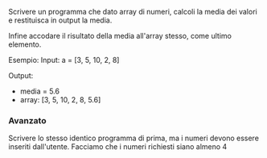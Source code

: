 Scrivere un programma che dato array di numeri, calcoli la media dei valori e
restituisca in output la media.

Infine accodare il risultato della media all'array stesso, come ultimo elemento.

Esempio:
Input: a = [3, 5, 10, 2, 8]

Output:

- media = 5.6
- array: [3, 5, 10, 2, 8, 5.6]

### Avanzato

Scrivere lo stesso identico programma di prima, ma i numeri devono essere inseriti dall'utente.
Facciamo che i numeri richiesti siano almeno 4
